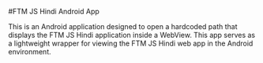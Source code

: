 #FTM JS Hindi Android App

This is an Android application designed to open a hardcoded path that displays the FTM JS Hindi application inside a WebView. This app serves as a lightweight wrapper for viewing the FTM JS Hindi web app in the Android environment.